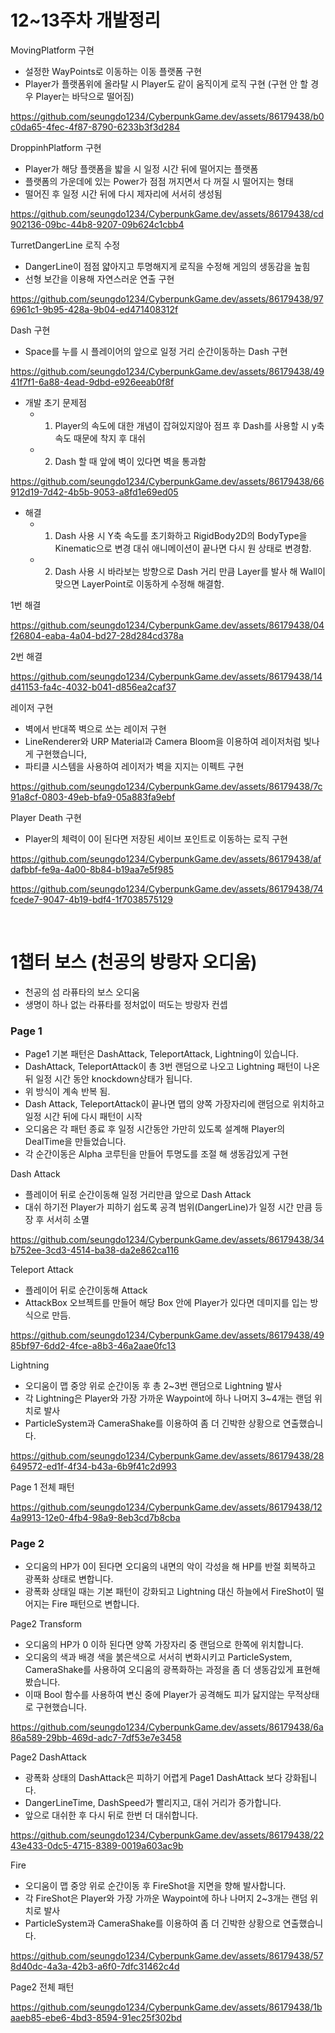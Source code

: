 # 12~13주차 개발정리

MovingPlatform 구현
* 설정한 WayPoints로 이동하는 이동 플랫폼 구현
* Player가 플랫폼위에 올라탈 시 Player도 같이 움직이게 로직 구현 (구현 안 할 경우 Player는 바닥으로 떨어짐)

https://github.com/seungdo1234/CyberpunkGame.dev/assets/86179438/b0c0da65-4fec-4f87-8790-6233b3f3d284

DroppinhPlatform 구현
* Player가 해당 플랫폼을 밟을 시 일정 시간 뒤에 떨어지는 플랫폼
* 플랫폼의 가운데에 있는 Power가 점점 꺼지면서 다 꺼질 시 떨어지는 형태
* 떨어진 후 일정 시간 뒤에 다시 제자리에 서서히 생성됨


https://github.com/seungdo1234/CyberpunkGame.dev/assets/86179438/cd902136-09bc-44b8-9207-09b624c1cbb4



TurretDangerLine 로직 수정
* DangerLine이 점점 얇아지고 투명해지게 로직을 수정해 게임의 생동감을 높힘
* 선형 보간을 이용해 자연스러운 연출 구현 

https://github.com/seungdo1234/CyberpunkGame.dev/assets/86179438/976961c1-9b95-428a-9b04-ed471408312f

Dash 구현
* Space를 누를 시 플레이어의 앞으로 일정 거리 순간이동하는 Dash 구현


https://github.com/seungdo1234/CyberpunkGame.dev/assets/86179438/4941f7f1-6a88-4ead-9dbd-e926eeab0f8f



* 개발 초기 문제점
  *  1. Player의 속도에 대한 개념이 잡혀있지않아 점프 후 Dash를 사용할 시 y축 속도 때문에 착지 후 대쉬
  *  2. Dash 할 때 앞에 벽이 있다면 벽을 통과함



https://github.com/seungdo1234/CyberpunkGame.dev/assets/86179438/66912d19-7d42-4b5b-9053-a8fd1e69ed05

  
* 해결
  *  1. Dash 사용 시 Y축 속도를 초기화하고 RigidBody2D의 BodyType을 Kinematic으로 변경 대쉬 애니메이션이 끝나면 다시 원 상태로 변경함.
  *  2. Dash 사용 시 바라보는 방향으로 Dash 거리 만큼 Layer를 발사 해 Wall이 맞으면 LayerPoint로 이동하게 수정해 해결함.
  

1번 해결

https://github.com/seungdo1234/CyberpunkGame.dev/assets/86179438/04f26804-eaba-4a04-bd27-28d284cd378a


2번 해결

https://github.com/seungdo1234/CyberpunkGame.dev/assets/86179438/14d41153-fa4c-4032-b041-d856ea2caf37


레이저 구현
* 벽에서 반대쪽 벽으로 쏘는 레이저 구현
* LineRenderer와 URP Material과 Camera Bloom을 이용하여 레이저처럼 빛나게 구현했습니다,
* 파티클 시스템을 사용하여 레이저가 벽을 지지는 이펙트 구현


https://github.com/seungdo1234/CyberpunkGame.dev/assets/86179438/7c91a8cf-0803-49eb-bfa9-05a883fa9ebf

Player Death 구현
* Player의 체력이 0이 된다면 저장된 세이브 포인트로 이동하는 로직 구현

https://github.com/seungdo1234/CyberpunkGame.dev/assets/86179438/afdafbbf-fe9a-4a00-8b84-b19aa7e5f985


https://github.com/seungdo1234/CyberpunkGame.dev/assets/86179438/74fcede7-9047-4b19-bdf4-1f7038575129

<br/>

# 1챕터 보스 (천공의 방랑자 오디움)
* 천공의 섬 라퓨타의 보스 오디움
* 생명이 하나 없는 라퓨타를 정처없이 떠도는 방랑자 컨셉

### Page 1
* Page1 기본 패턴은 DashAttack, TeleportAttack, Lightning이 있습니다.
* DashAttack, TeleportAttack이 총 3번 랜덤으로 나오고 Lightning 패턴이 나온 뒤 일정 시간 동안 knockdown상태가 됩니다.
* 위 방식이 계속 반복 됨.
* Dash Attack, TeleportAttack이 끝나면 맵의 양쪽 가장자리에 랜덤으로 위치하고 일정 시간 뒤에 다시 패턴이 시작
* 오디움은 각 패턴 종료 후 일정 시간동안 가만히 있도록 설계해 Player의 DealTime을 만들었습니다.
* 각 순간이동은 Alpha 코루틴을 만들어 투명도를 조절 해 생동감있게 구현

Dash Attack
* 플레이어 뒤로 순간이동해 일정 거리만큼 앞으로 Dash Attack
* 대쉬 하기전 Player가 피하기 쉽도록 공격 범위(DangerLine)가 일정 시간 만큼 등장 후 서서히 소멸

https://github.com/seungdo1234/CyberpunkGame.dev/assets/86179438/34b752ee-3cd3-4514-ba38-da2e862ca116

Teleport Attack
* 플레이어 뒤로 순간이동해 Attack
* AttackBox 오브젝트를 만들어 해당 Box 안에 Player가 있다면 데미지를 입는 방식으로 만듬.

https://github.com/seungdo1234/CyberpunkGame.dev/assets/86179438/4985bf97-6dd2-4fce-a8b3-46a2aae0fc13

Lightning
* 오디움이 맵 중앙 위로 순간이동 후 총 2~3번 랜덤으로 Lightning 발사
* 각 Lightning은 Player와 가장 가까운 Waypoint에 하나 나머지 3~4개는 랜덤 위치로 발사
* ParticleSystem과 CameraShake를 이용하여 좀 더 긴박한 상황으로 연출했습니다.

https://github.com/seungdo1234/CyberpunkGame.dev/assets/86179438/28649572-ed1f-4f34-b43a-6b9f41c2d993

Page 1 전체 패턴

https://github.com/seungdo1234/CyberpunkGame.dev/assets/86179438/124a9913-12e0-4fb4-98a9-8eb3cd7b8cba

### Page 2
* 오디움의 HP가 0이 된다면 오디움의 내면의 악이 각성을 해 HP를 반절 회복하고 광폭화 상태로 변합니다.
* 광폭화 상태일 때는 기본 패턴이 강화되고 Lightning 대신 하늘에서 FireShot이 떨어지는 Fire 패턴으로 변합니다.

Page2 Transform
* 오디움의 HP가 0 이하 된다면 양쪽 가장자리 중 랜덤으로 한쪽에 위치합니다.
* 오디움의 색과 배경 색을 붉은색으로 서서히 변화시키고 ParticleSystem, CameraShake를 사용하여 오디움의 광폭화하는 과정을 좀 더 생동감있게 표현해봤습니다.
* 이때 Bool 함수를 사용하여 변신 중에 Player가 공격해도 피가 닳지않는 무적상태로 구현했습니다.


https://github.com/seungdo1234/CyberpunkGame.dev/assets/86179438/6a86a589-29bb-469d-adc7-7df53e7e3458


Page2 DashAttack
* 광폭화 상태의 DashAttack은 피하기 어렵게 Page1 DashAttack 보다 강화됩니다.
* DangerLineTime, DashSpeed가 빨리지고, 대쉬 거리가 증가합니다.
* 앞으로 대쉬한 후 다시 뒤로 한번 더 대쉬합니다.


https://github.com/seungdo1234/CyberpunkGame.dev/assets/86179438/2243e433-0dc5-4715-8389-0019a603ac9b


Fire
* 오디움이 맵 중앙 위로 순간이동 후 FireShot을 지면을 향해 발사합니다.
* 각 FireShot은 Player와 가장 가까운 Waypoint에 하나 나머지 2~3개는 랜덤 위치로 발사
* ParticleSystem과 CameraShake를 이용하여 좀 더 긴박한 상황으로 연출했습니다.


https://github.com/seungdo1234/CyberpunkGame.dev/assets/86179438/578d40dc-4a3a-42b3-a6f0-7dfc31462c4d


Page2 전체 패턴


https://github.com/seungdo1234/CyberpunkGame.dev/assets/86179438/1baaeb85-ebe6-4bd3-8594-91ec25f302bd





